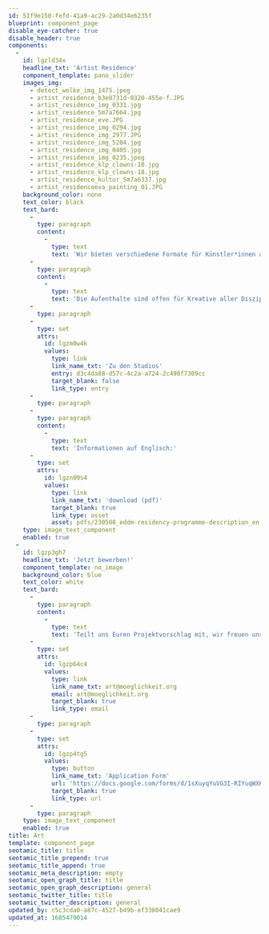 ```yaml
---
id: 51f9e150-fefd-41a9-ac29-2a0d34e6235f
blueprint: component_page
disable_eye-catcher: true
disable_header: true
components:
  -
    id: lgzld34x
    headline_txt: 'Artist Residence'
    component_template: pano_slider
    images_img:
      - detect_wolke_img_1475.jpeg
      - artist_residence_b3e0731d-0320-455e-f.JPG
      - artist_residence_img_0331.jpg
      - artist_residence_5m7a7664.jpg
      - artist_residence_eve.JPG
      - artist_residence_img_0294.jpg
      - artist_residence_img_2977.JPG
      - artist_residence_img_5204.jpg
      - artist_residence_img_0405.jpg
      - artist_residence_img_8235.jpeg
      - artist_residence_klp_clowns-10.jpg
      - artist_residence_klp_clowns-18.jpg
      - artist_residence_kultur_5m7a6337.jpg
      - artist_residenceeva_painting_01.JPG
    background_color: none
    text_color: black
    text_bard:
      -
        type: paragraph
        content:
          -
            type: text
            text: 'Wir bieten verschiedene Formate für Künstler*innen an, die bei uns arbeiten wollen.'
      -
        type: paragraph
        content:
          -
            type: text
            text: 'Die Aufenthalte sind offen für Kreative aller Disziplinen. Einige Beispiele sind: Theaterprojekte, Maler*innen, Bekleidungs- und Textildesigner*innen, Schriftsteller*innen, Musiker*innen.'
      -
        type: paragraph
      -
        type: set
        attrs:
          id: lgzm0w4k
          values:
            type: link
            link_name_txt: 'Zu den Studios'
            entry: d3c4da88-d57c-4c2a-a724-2c490f7309cc
            target_blank: false
            link_type: entry
      -
        type: paragraph
      -
        type: paragraph
        content:
          -
            type: text
            text: 'Informationen auf Englisch:'
      -
        type: set
        attrs:
          id: lgzn09s4
          values:
            type: link
            link_name_txt: 'download (pdf)'
            target_blank: true
            link_type: asset
            asset: pdfs/230508_eddm-residency-programme-description_en.pdf
    type: image_text_component
    enabled: true
  -
    id: lgzp3gh7
    headline_txt: 'Jetzt bewerben!'
    component_template: no_image
    background_color: blue
    text_color: white
    text_bard:
      -
        type: paragraph
        content:
          -
            type: text
            text: 'Teilt uns Euren Projektvorschlag mit, wir freuen uns auf Euch.'
      -
        type: set
        attrs:
          id: lgzp64c4
          values:
            type: link
            link_name_txt: art@moeglichkeit.org
            email: art@moeglichkeit.org
            target_blank: true
            link_type: email
      -
        type: paragraph
      -
        type: set
        attrs:
          id: lgzp4tg5
          values:
            type: button
            link_name_txt: 'Application Form'
            url: 'https://docs.google.com/forms/d/1sXuyqYuVG3I-RIYuqWXKM7Ik9UHEuThH68kNwzWEsrw/edit?ts=64527096'
            target_blank: true
            link_type: url
      -
        type: paragraph
    type: image_text_component
    enabled: true
title: Art
template: component_page
seotamic_title: title
seotamic_title_prepend: true
seotamic_title_append: true
seotamic_meta_description: empty
seotamic_open_graph_title: title
seotamic_open_graph_description: general
seotamic_twitter_title: title
seotamic_twitter_description: general
updated_by: c5c3cda0-a87c-4527-b49b-ef338041cae9
updated_at: 1685479014
---
```

